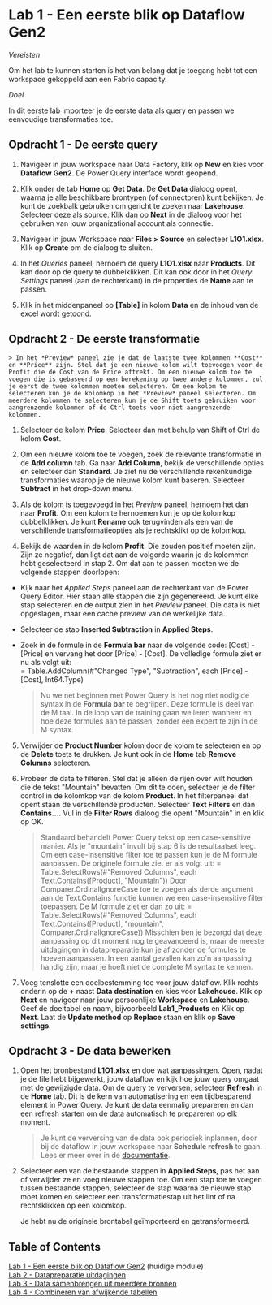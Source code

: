 # Lab 1 - Een eerste blik op Dataflow Gen2

*Vereisten*

Om het lab te kunnen starten is het van belang dat je toegang hebt tot een workspace gekoppeld aan een Fabric capacity.

*Doel*

In dit eerste lab importeer je de eerste data als query en passen we eenvoudige transformaties toe.

## Opdracht 1 - De eerste query

1. Navigeer in jouw workspace naar Data Factory, klik op **New** en kies voor **Dataflow Gen2**. De Power Query interface wordt geopend.

2. Klik onder de tab **Home** op **Get Data**. De **Get Data** dialoog opent, waarna je alle beschikbare brontypen (of connectoren) kunt bekijken. Je kunt de zoekbalk gebruiken om gericht te zoeken naar **Lakehouse**. Selecteer deze als source. Klik dan op **Next** in de dialoog voor het gebruiken van jouw organizational account als connectie.

3. Navigeer in jouw Workspace naar **Files > Source** en selecteer **L1O1.xlsx**. Klik op **Create** om de dialoog te sluiten.

4. In het *Queries* paneel, hernoem de query **L1O1.xlsx** naar **Products**. Dit kan door op de query te dubbelklikken. Dit kan ook door in het *Query Settings* paneel (aan de rechterkant) in de properties de **Name** aan te passen.

5. Klik in het middenpaneel op **[Table]** in kolom **Data** en de inhoud van de excel wordt getoond.

## Opdracht 2 - De eerste transformatie

    > In het *Preview* paneel zie je dat de laatste twee kolommen **Cost** en **Price** zijn. Stel dat je een nieuwe kolom wilt toevoegen voor de Profit die de Cost van de Price aftrekt. Om een nieuwe kolom toe te voegen die is gebaseerd op een berekening op twee andere kolommen, zul je eerst de twee kolommen moeten selecteren. Om een kolom te selecteren kun je de kolomkop in het *Preview* paneel selecteren. Om meerdere kolommen te selecteren kun je de Shift toets gebruiken voor aangrenzende kolommen of de Ctrl toets voor niet aangrenzende kolommen.

1. Selecteer de kolom **Price**. Selecteer dan met behulp van Shift of Ctrl de kolom **Cost**.

2. Om een nieuwe kolom toe te voegen, zoek de relevante transformatie in de **Add column** tab. Ga naar **Add Column**, bekijk de verschillende opties en selecteer dan **Standard**. Je ziet nu de verschillende rekenkundige transformaties waarop je de nieuwe kolom kunt baseren. Selecteer **Subtract** in het drop-down menu.

3. Als de kolom is toegevoegd in het *Preview* paneel, hernoem het dan naar **Profit**. Om een kolom te hernoemen kun je op de kolomkop dubbelklikken. Je kunt **Rename** ook terugvinden als een van de verschillende transformatieopties als je rechtsklikt op de kolomkop.

4. Bekijk de waarden in de kolom **Profit**. Die zouden positief moeten zijn. Zijn ze negatief, dan ligt dat aan de volgorde waarin je de kolommen hebt geselecteerd in stap 2. Om dat aan te passen moeten we de volgende stappen doorlopen:
  - Kijk naar het *Applied Steps* paneel aan de rechterkant van de Power Query Editor. Hier staan alle stappen die zijn gegenereerd. Je kunt elke stap selecteren en de output zien in het *Preview* paneel. Die data is niet opgeslagen, maar een cache preview van de werkelijke data.
  - Selecteer de stap **Inserted Subtraction** in **Applied Steps**.
  - Zoek in de formule in de **Formula bar** naar de volgende code: [Cost] - [Price] en vervang het door [Price] - [Cost]. De volledige formule ziet er nu als volgt uit: \
    = Table.AddColumn(#"Changed Type", "Subtraction", each [Price] - [Cost], Int64.Type)

    > Nu we net beginnen met Power Query is het nog niet nodig de syntax in de **Formula bar** te begrijpen. Deze formule is deel van de M taal. In de loop van de training gaan we leren wanneer en hoe deze formules aan te passen, zonder een expert te zijn in de M syntax.

5. Verwijder de **Product Number** kolom door de kolom te selecteren en op de **Delete** toets te drukken. Je kunt ook in de **Home** tab **Remove Columns** selecteren.

6. Probeer de data te filteren. Stel dat je alleen de rijen over wilt houden die de tekst "Mountain" bevatten. Om dit te doen, selecteer je de filter control in de kolomkop van de kolom **Product**. In het filterpaneel dat opent staan de verschillende producten. Selecteer **Text Filters** en dan **Contains...**. Vul in de **Filter Rows** dialoog die opent "Mountain" in en klik op OK.

    > Standaard behandelt Power Query tekst op een case-sensitive manier. Als je "mountain" invult bij stap 6 is de resultaatset leeg. Om een case-insensitive filter toe te passen kun je de M formule aanpassen. De originele formule ziet er als volgt uit:
    > = Table.SelectRows(#"Removed Columns", each Text.Contains([Product], "Mountain"))
    > Door Comparer.OrdinalIgnoreCase toe te voegen als derde argument aan de Text.Contains functie kunnen we een case-insensitive filter toepassen. De M formule ziet er dan zo uit:
    > = Table.SelectRows(#"Removed Columns", each Text.Contains([Product], "mountain", Comparer.OrdinalIgnoreCase))
    > Misschien ben je bezorgd dat deze aanpassing op dit moment nog te geavanceerd is, maar de meeste uitdagingen in datapreparatie kun je af zonder de formules te hoeven aanpassen. In een aantal gevallen kan zo'n aanpassing handig zijn, maar je hoeft niet de complete M syntax te kennen.

7. Voeg tenslotte een doelbestemming toe voor jouw dataflow. Klik rechts onderin op de **+** naast **Data destination** en kies voor **Lakehouse**. Klik op **Next** en navigeer naar jouw persoonlijke **Workspace** en **Lakehouse**. Geef de doeltabel en naam, bijvoorbeeld **Lab1_Products** en Klik op **Next**. Laat de **Update method** op **Replace** staan en klik op **Save settings**.

## Opdracht 3 - De data bewerken

1. Open het bronbestand **L1O1.xlsx** en doe wat aanpassingen. Open, nadat je de file hebt bijgewerkt, jouw dataflow en kijk hoe jouw query omgaat met de gewijzigde data. Om de query te verversen, selecteer **Refresh** in de **Home** tab. Dit is de kern van automatisering en een tijdbesparend element in Power Query. Je kunt de data eenmalig prepareren en dan een refresh starten om de data automatisch te prepareren op elk moment.

    > Je kunt de verversing van de data ook periodiek inplannen, door bij de dataflow in jouw workspace naar **Schedule refresh** te gaan. Lees er meer over in de [documentatie](https://learn.microsoft.com/en-US/power-bi/connect-data/refresh-scheduled-refresh).

2. Selecteer een van de bestaande stappen in **Applied Steps**, pas het aan of verwijder ze en voeg nieuwe stappen toe. Om een stap toe te voegen tussen bestaande stappen, selecteer de stap waarna de nieuwe stap moet komen en selecteer een transformatiestap uit het lint of na rechtsklikken op een kolomkop.

    Je hebt nu de originele brontabel geïmporteerd en getransformeerd.


## Table of Contents

[Lab 1 - Een eerste blik op Dataflow Gen2](../Lab1/LabInstructies1.md) (huidige module)\
[Lab 2 - Datapreparatie uitdagingen](../Lab2/LabInstructies2.md)\
[Lab 3 - Data samenbrengen uit meerdere bronnen](../Lab3/LabInstructies3.md)\
[Lab 4 - Combineren van afwijkende tabellen](../Lab4/LabInstructies4.md)
